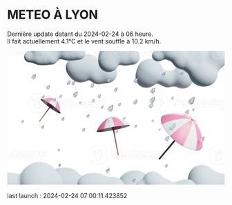 # METEO À LYON

Dernière update datant du 2024-02-24 à 06 heure.  
Il fait actuellement 4.1°C et le vent souffle à 10.2 km/h.      

![](./.github/rain.png)

last launch : 2024-02-24 07:00:11.423852
